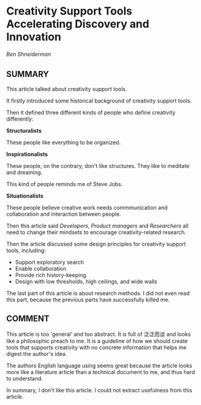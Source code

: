 # Creativity Support Tools Accelerating Discovery and Innovation 
###### Ben Shneiderman

## SUMMARY

This article talked about creativity support tools.

It firstly introduced some historical background of creativity support tools.

Then it defined three different kinds of people who define creativity differently:

**Structuralists**

These people like everything to be organized.

**Inspirationalists**

These people, on the contrary, don't like structures. They like to meditate and dreaming.

This kind of people reminds me of Steve Jobs.

**Situationalists**

These people believe creative work needs commmunication and collaboration and interaction between people.

Then this article said *Developers*, *Product managers* and *Researchers* all need to change their mindsets to encourage creativity-related research.

Then the article discussed some design principles for creativity support tools, including:

* Support exploratory search
* Enable collaboration
* Provide rich history-keeping
* Design with low thresholds, high ceilings, and wide walls

The last part of this article is about research methods. I did not even read this part, because the previous parts have successfully killed me.

## COMMENT

This article is too 'general' and too abstract. It is full of 泛泛而谈 and looks like a philosophic preach to me. It is a guideline of how we should create tools that supports creativity with no concrete information that helps me digest the author's idea.

The authors English language using seems great because the article looks more like a literature article than a technical document to me, and thus hard to understand.

In summary, I don't like this article. I could not extract usefulness from this article.
